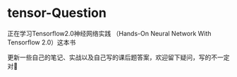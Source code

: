 # tensor-Question
正在学习Tensorflow2.0神经网络实践 （Hands-On Neural Network With Tensorflow 2.0）这本书

更新一些自己的笔记、实战以及自己写的课后题答案，欢迎留下疑问，写的不一定对🧐